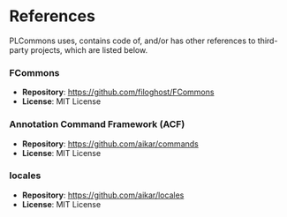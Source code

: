 # References
PLCommons uses, contains code of, and/or has other references to third-party projects, which are listed below.

### FCommons
- **Repository**: https://github.com/filoghost/FCommons
- **License**: MIT License

### Annotation Command Framework (ACF)
- **Repository**: https://github.com/aikar/commands
- **License**: MIT License

### locales
- **Repository**: https://github.com/aikar/locales
- **License**: MIT License